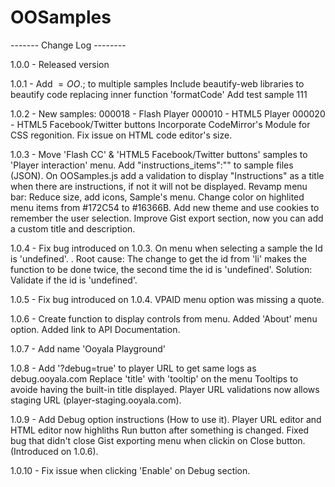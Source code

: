 # OOSamples
------- Change Log --------

1.0.0 - Released version

1.0.1 - Add $=OO.$; to multiple samples
		Include beautify-web libraries to beautify code replacing inner function 'formatCode' 
		Add test sample 111

1.0.2 - New samples: 
			000018 - Flash Player
			000010 - HTML5 Player
			000020 - HTML5 Facebook/Twitter buttons
		Incorporate CodeMirror's Module for CSS regonition.
		Fix issue on HTML code editor's size.

1.0.3 - Move 'Flash CC' & 'HTML5 Facebook/Twitter buttons' samples to 'Player interaction' menu.
		Add "instructions_items":"" to sample files (JSON). On OOSamples.js add a validation to display "Instructions" as a title when there are instructions, if not it will not be displayed.
		Revamp menu bar: Reduce size, add icons, Sample's menu.
		Change color on highlited menu items from #172C54 to #16366B.
		Add new theme and use cookies to remember the user selection.
		Improve Gist export section, now you can add a custom title and description.

1.0.4 - Fix bug introduced on 1.0.3. On menu when selecting a sample the Id is 'undefined'. . Root cause: The change to get the id from 'li' makes the function to be done twice, the second time the id is 'undefined'. Solution: Validate if the id is 'undefined'.

1.0.5 - Fix bug introduced on 1.0.4. VPAID menu option was missing a quote.

1.0.6 - Create function to display controls from menu.
		Added 'About' menu option.
		Added link to API Documentation.

1.0.7 - Add name 'Ooyala Playground'

1.0.8 - Add '?debug=true' to player URL to get same logs as debug.ooyala.com
		Replace 'title' with 'tooltip' on the menu Tooltips to avoide having the built-in title displayed.
		Player URL validations now allows staging URL (player-staging.ooyala.com).

1.0.9 - Add Debug option instructions (How to use it).
		Player URL editor and HTML editor now highliths Run button after something is changed.
		Fixed bug that didn't close Gist exporting menu when clickin on Close button. (Introduced on 1.0.6).

1.0.10 - Fix issue when clicking 'Enable' on Debug section.
